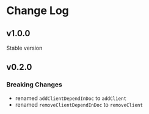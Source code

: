# Change Log

## v1.0.0
Stable version

## v0.2.0

### Breaking Changes

- renamed `addClientDependInDoc` to `addClient`
- renamed `removeClientDependInDoc` to `removeClient`
